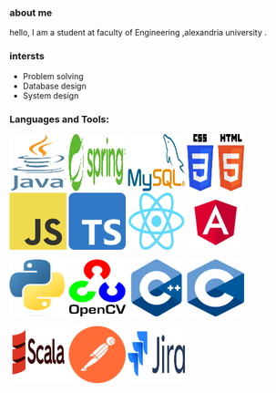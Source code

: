 ### about me  
hello, I am a student at faculty of Engineering ,alexandria university . 
### intersts
- Problem solving
- Database design
- System design

### Languages and Tools:
<p align="center">

<a href="https://www.java.com/en/"> <img src="/assets/java.png" width="100" height="100"></a>
<a href="https://spring.io/">  <img src="/assets/Spring_Framework.svg.png" width="100" height="100"></a>
<a href="https://www.mysql.com/">  <img src="/assets/Mysql_logo.png" width="100" height="100"></a>
<a>  <img src="/assets/CSS_and_HTML.svg.png" width="100" height="100"></a>
<a  href="https://www.javascript.com/">  <img src="/assets/JavaScript.png" width="100" height="100"></a>
<a href="https://www.typescriptlang.org/">  <img src="/assets/Typescript.svg.png" width="100" height="100"></a>
<a href="https://react.dev/">  <img src="/assets/React.svg.png" width="100" height="100"></a>
<a href="https://angular.io/"><img src="/assets/Angular_full_color_logo.svg.png" width="100" height="100"></a>

<a href="https://www.python.org/">  <img src="/assets/Python.svg.png" width="100" height="100"></a>
<a href="https://opencv.org/">  <img src="/assets/OpenCV.png" width="100" height="100"></a>
<a href="https://cplusplus.com/">  <img src="/assets/c++.png" width="100" height="100"></a>
<a>  <img src="/assets/c.png" width="100" height="100"></a>

<a href="https://www.scala-lang.org/">  <img src="/assets/Scala.svg.png" width="100" height="100"></a>
<a href="https://www.postman.com/">  <img src="/assets/postman-icon.svg" width="100" height="100"></a>
<a href="https://www.atlassian.com/software/jira">  <img src="/assets/Jira_Logo.svg.png" width="100" height="100"></a>
</p>




<!--
**mariamgerges575/mariamgerges575** is a ✨ _special_ ✨ repository because its `README.md` (this file) appears on your GitHub profile.

Here are some ideas to get you started:

- 🔭 I’m currently working on ...
- 🌱 I’m currently learning ...
- 👯 I’m looking to collaborate on ...
- 🤔 I’m looking for help with ...
- 💬 Ask me about ...
- 📫 How to reach me: ...
- 😄 Pronouns: ...
- ⚡ Fun fact: ...
-->
